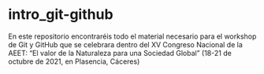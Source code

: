 # intro_git-github
En este repositorio encontraréis todo el material necesario para el workshop
 de Git y GitHub que se celebrara dentro del
XV Congreso Nacional de la AEET: “El valor de la Naturaleza para una Sociedad Global”
(18-21 de octubre de 2021, en Plasencia, Cáceres)